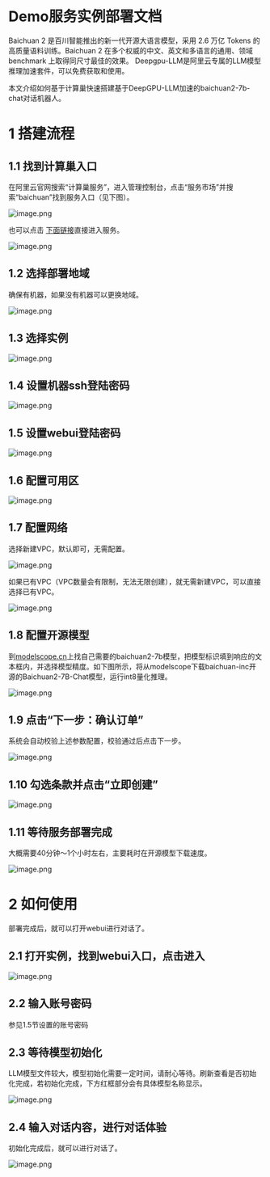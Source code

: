 # Demo服务实例部署文档
Baichuan 2 是百川智能推出的新一代开源大语言模型，采用 2.6 万亿 Tokens 的高质量语料训练。Baichuan 2 在多个权威的中文、英文和多语言的通用、领域 benchmark 上取得同尺寸最佳的效果。
Deepgpu-LLM是阿里云专属的LLM模型推理加速套件，可以免费获取和使用。

本文介绍如何基于计算巢快速搭建基于DeepGPU-LLM加速的baichuan2-7b-chat对话机器人。
# 1 搭建流程
## 1.1 找到计算巢入口
在阿里云官网搜索“计算巢服务”，进入管理控制台，点击“服务市场”并搜索“baichuan”找到服务入口（见下图）。

![image.png](1.png)

也可以点击
[下面链接](https://computenest.console.aliyun.com/service/instance/create/cn-hangzhou?type=user&ServiceId=service-b765590a93ba46fe81e1)直接进入服务。

![image.png](2.png)

## 1.2 选择部署地域
确保有机器，如果没有机器可以更换地域。

![image.png](3.png)

## 1.3 选择实例

![image.png](4.png)

## 1.4 设置机器ssh登陆密码

![image.png](5.png)

## 1.5 设置webui登陆密码

![image.png](6.png)

## 1.6 配置可用区

![image.png](7.png)

## 1.7 配置网络
选择新建VPC，默认即可，无需配置。

![image.png](8.png)

如果已有VPC（VPC数量会有限制，无法无限创建），就无需新建VPC，可以直接选择已有VPC。

![image.png](9.png)

## 1.8 配置开源模型
到[modelscope.cn](https://modelscope.cn/home)上找自己需要的baichuan2-7b模型，把模型标识填到响应的文本框内，并选择模型精度。如下图所示，将从modelscope下载baichuan-inc开源的Baichuan2-7B-Chat模型，运行int8量化推理。

![image.png](10.png)

## 1.9 点击“下一步：确认订单”
系统会自动校验上述参数配置，校验通过后点击下一步。

![image.png](11.png)

## 1.10 勾选条款并点击“立即创建”

![image.png](12.png)

## 1.11 等待服务部署完成
大概需要40分钟～1个小时左右，主要耗时在开源模型下载速度。

![image.png](13.png)

# 2 如何使用
部署完成后，就可以打开webui进行对话了。
## 2.1 打开实例，找到webui入口，点击进入

![image.png](14.png)

## 2.2 输入账号密码
参见1.5节设置的账号密码
## 2.3 等待模型初始化
LLM模型文件较大，模型初始化需要一定时间，请耐心等待。刷新查看是否初始化完成，若初始化完成，下方红框部分会有具体模型名称显示。

![image.png](15.png)

## 2.4 输入对话内容，进行对话体验
初始化完成后，就可以进行对话了。

![image.png](16.png)




